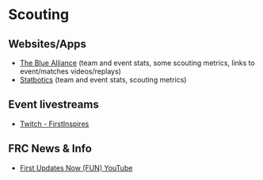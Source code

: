 # Scouting
## Websites/Apps
* [The Blue Alliance](https://www.thebluealliance.com/) (team and event stats, some scouting metrics, links to event/matches videos/replays)
* [Statbotics](https://www.statbotics.io/) (team and event stats, scouting metrics)

## Event livestreams
* [Twitch - FirstInspires](https://www.twitch.tv/firstinspires)

## FRC News & Info
* [First Updates Now (FUN) YouTube](https://www.youtube.com/@funroboticsnetwork)
